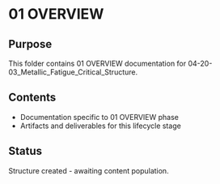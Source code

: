 # 01 OVERVIEW

## Purpose
This folder contains 01 OVERVIEW documentation for 04-20-03_Metallic_Fatigue_Critical_Structure.

## Contents
- Documentation specific to 01 OVERVIEW phase
- Artifacts and deliverables for this lifecycle stage

## Status
Structure created - awaiting content population.
